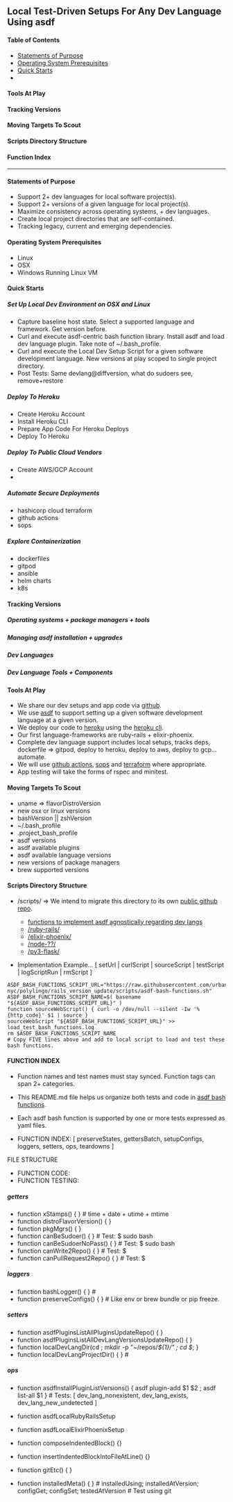 ## Local Test-Driven Setups For Any Dev Language Using asdf

#### Table of Contents
- [Statements of Purpose](#statements-of-purpose)
- [Operating System Prerequisites](#operating-system-prerequisites)
- [Quick Starts](#quick-starts)
- []()

#### Tools At Play

#### Tracking Versions
#### Moving Targets To Scout
#### Scripts Directory Structure
#### Function Index
---

#### Statements of Purpose
- Support 2+ dev languages for local software project(s).
- Support 2+ versions of a given language for local project(s).
- Maximize consistency across operating systems, + dev languages.
- Create local project directories that are self-contained.
- Tracking legacy, current and emerging dependencies.

#### Operating System Prerequisites
- Linux
- OSX
- Windows Running Linux VM

#### Quick Starts

##### Set Up Local Dev Environment on OSX and Linux
- Capture baseline host state. Select a supported language and framework.  Get version before.
- Curl and execute asdf-centric bash function library.  Install asdf and load dev language plugin.  Take note of ~/.bash_profile.
- Curl and execute the Local Dev Setup Script for a given software development language.  New versions at play scoped to single project directory.
- Post Tests: Same devlang@diffversion, what do sudoers see, remove+restore

##### Deploy To Heroku
  - Create Heroku Account
  - Install Heroku CLI
  - Prepare App Code For Heroku Deploys
  - Deploy To Heroku

##### Deploy To Public Cloud Vendors
  - Create AWS/GCP Account
  - 

##### Automate Secure Deployments
- hashicorp cloud terraform
- github actions
- sops

##### Explore Containerization
- dockerfiles
- gitpod
- ansible
- helm charts
- k8s

#### Tracking Versions

##### Operating systems + package managers + tools
##### Managing asdf installation + upgrades
##### Dev Languages
##### Dev Language Tools + Components

#### Tools At Play
- We share our dev setups and app code via [github](http://github.com).
- We use [asdf](https://asdf-vm.com/) to support setting up a given software development language at a given version.
- We deploy our code to [heroku](http://heroku.com) using the [heroku cli](https://devcenter.heroku.com/articles/heroku-cli-commands).
- Our first language-frameworks are ruby-rails + elixir-phoenix.
- Complete dev language support includes local setups, tracks deps, dockerfile => gitpod, deploy to heroku, deploy to aws, deploy to gcp... automate.
- We will use [github actions](https://github.com/features/), [sops](https://medium.com/cloudandthings/terraform-git-commit-m-all-the-secrets-5dfea9b111de) and [terraform](https://www.terraform.io/docs/cloud/workspaces/index.html) where appropriate.
- App testing will take the forms of rspec and minitest.

#### Moving Targets To Scout
- uname => flavorDistroVersion
- new osx or linux versions
- bashVersion || zshVersion
- ~/.bash_profile
- .project_bash_profile
- asdf versions
- asdf available plugins
- asdf available language versions
- new versions of package managers
- brew supported versions


#### Scripts Directory Structure
- /scripts/ => We intend to migrate this directory to its own [public github repo](https://github.com/urbanspectra-nyc/asdf-tools-across-languages.git).
  - [functions to implement asdf agnostically regarding dev langs ](asdf-bash-functions.sh)
  - [/ruby-rails/](ruby-rails/)
  - [/elixir-phoenix/](elixir-phoenix/)
  - [/node-??/]()
  - [/py3-flask/]()

- Implementation Example... [ setUrl | curlScript | sourceScript | testScript | logScriptRun | rmScript ]

```
ASDF_BASH_FUNCTIONS_SCRIPT_URL="https://raw.githubusercontent.com/urbanspectra-nyc/polylingo/rails_version_update/scripts/asdf-bash-functions.sh"
ASDF_BASH_FUNCTIONS_SCRIPT_NAME=$( basename "${ASDF_BASH_FUNCTIONS_SCRIPT_URL}" )
function sourceWebScript() { curl -o /dev/null --silent -Iw '%{http_code}' $1 | source } 
sourceWebScript "${ASDF_BASH_FUNCTIONS_SCRIPT_URL}" >> load_test_bash_functions.log
rm $ASDF_BASH_FUNCTIONS_SCRIPT_NAME
# Copy FIVE lines above and add to local script to load and test these bash functions.
```

#### FUNCTION INDEX
- Function names and test names must stay synced.  Function tags can span 2+ categories.
- This README.md file helps us organize both tests and code in [asdf bash functions](asdf-bash-functions.sh).
- Each asdf bash function is supported by one or more tests expressed as yaml files.

- FUNCTION INDEX: [ preserveStates, gettersBatch, setupConfigs, loggers, setters, ops, teardowns ]

FILE STRUCTURE
- FUNCTION CODE:
- FUNCTION TESTING: 

##### getters
- function xStamps() { } # time + date + utime + mtime
- function distroFlavorVersion() { }
- function pkgMgrs() { }
- function canBeSudoer() { } # Test: $ sudo bash
- function canBeSudoerNoPass() { } # Test: $ sudo bash
- function canWrite2Repo() { } # Test: $ 
- function canPullRequest2Repo() { } # Test: $ 

##### loggers
- function bashLogger() { } # 
- function preserveConfigs() { } # Like env or brew bundle or pip freeze.

##### setters
- function asdfPluginsListAllPluginsUpdateRepo() { }
- function asdfPluginsListAllDevLangVersionsUpdateRepo() { }
- function localDevLangDir(cd ; mkdir -p "~/repos/_${1}/" ; cd $_; }
- function localDevLangProjectDir() { } # 

##### ops
- function asdfInstallPluginListVersions() { asdf plugin-add $1 $2 ; asdf list-all $1 } # Tests:  [ dev_lang_nonexistent, dev_lang_exists, dev_lang_new_undetected ]
- function asdfLocalRubyRailsSetup
- function asdfLocalElixirPhoenixSetup

- function composeIndentedBlock() {}
- function insertIndentedBlockIntoFileAtLine() {}
- function gitEtc() { }
- function installedMeta() { } # installedUsing; installedAtVersion; configGet; configSet; testedAtVersion # Test using git 
